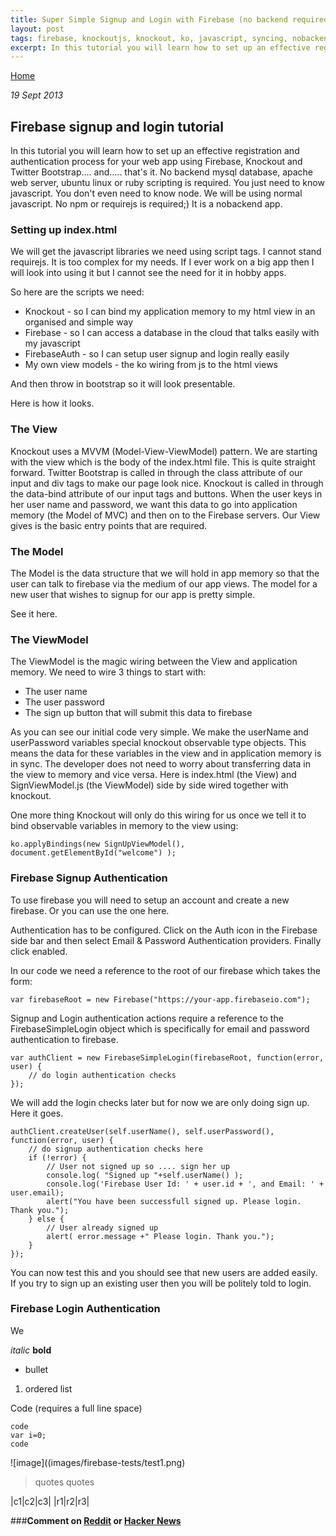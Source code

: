 ```yaml
---
title: Super Simple Signup and Login with Firebase (no backend required)
layout: post
tags: firebase, knockoutjs, knockout, ko, javascript, syncing, nobackend
excerpt: In this tutorial you will learn how to set up an effective registration and authentication process for your web app using just Firebase, Knockout and Twitter Bootstrap. This is a nobackend app.
---
```

                                                                                                
[Home](http://nigelkelly.github.io)

*19 Sept 2013*
## Firebase signup and login tutorial

In this tutorial you will learn how to set up an effective registration and authentication process for your web app using Firebase, Knockout and Twitter Bootstrap.... and..... that's it. No backend mysql database, apache web server, ubuntu linux or ruby scripting is required. You just need to know javascript. 
You don't even need to know node. We will be using normal javascript. No npm or requirejs is required;) It is a nobackend app.	

### Setting up index.html

We will get the javascript libraries we need using script tags. I cannot stand requirejs. It is too complex for my needs. If I ever work on a big app then I will look into using it but I cannot see the need for it in hobby apps.

So here are the scripts we need:
* Knockout - so I can bind my application memory to my html view in an organised and simple way
* Firebase - so I can access a database in the cloud that talks easily with my javascript
* FirebaseAuth - so I can setup user signup and login really easily
* My own view models - the ko wiring from js to the html views

And then throw in bootstrap so it will look presentable.

Here is how it looks.

### The View

Knockout uses a MVVM (Model-View-ViewModel) pattern. We are starting with the view which is the body of the index.html file. This is quite straight forward. 
Twitter Bootstrap is called in through the class attribute of our input and div tags to make our page look nice. Knockout is called in through the data-bind attribute of our input tags and buttons. When the user keys in her user name and password, we want this data to go into application memory (the Model of MVC) and then on to the Firebase servers. Our View gives is the basic entry points that are required.

### The Model

The Model is the data structure that we will hold in app memory so that the user can talk to firebase via the medium of our app views. The model for a new user that wishes to signup for our app is pretty simple. 

See it here.

### The ViewModel

The ViewModel is the magic wiring between the View and application memory. We need to wire 3 things to start with:
* The user name
* The user password
* The sign up button that will submit this data to firebase

As you can see our initial code very simple. We make the userName and userPassword variables special knockout observable type objects. This means the data for these variables in the view and in application memory is in sync. The developer does not need to worry about transferring data in the view to memory and vice versa. Here is index.html (the View) and SignViewModel.js (the ViewModel) side by side wired together with knockout.



One more thing Knockout will only do this wiring for us once we tell it to bind observable variables in memory to the view using:

	ko.applyBindings(new SignUpViewModel(), document.getElementById("welcome") );
	
	
### Firebase Signup Authentication

To use firebase you will need to setup an account and create a new firebase. Or you can use the one here.

Authentication has to be configured. Click on the Auth icon in the Firebase side bar and then select Email & Password Authentication
providers. Finally click enabled.

In our code we need a reference to the root of our firebase which takes the form:

	var firebaseRoot = new Firebase("https://your-app.firebaseio.com");

Signup and Login authentication actions require a reference to the FirebaseSimpleLogin object which is specifically for email and password
authentication to firebase.

	var authClient = new FirebaseSimpleLogin(firebaseRoot, function(error, user) {
	 	// do login authentication checks
	});

We will add the login checks later but for now we are only doing sign up. Here it goes.

	authClient.createUser(self.userName(), self.userPassword(), function(error, user) {
	 	// do signup authentication checks here
		if (!error) {
			// User not signed up so .... sign her up
			console.log( "Signed up "+self.userName() );
	    	console.log('Firebase User Id: ' + user.id + ', and Email: ' + user.email);
			alert("You have been successfull signed up. Please login. Thank you.");
	  	} else {
			// User already signed up
			alert( error.message +" Please login. Thank you.");
		}
	});

You can now test this and you should see that new users are added easily. If you try to sign up an existing user then you will be politely told to login.

### Firebase Login Authentication

We



*italic*
**bold**
* bullet
1. ordered list

Code (requires a full line space)

    code
    var i=0;
	code

![image]((images/firebase-tests/test1.png)

> quotes
> quotes

|c1|c2|c3|
|r1|r2|r3|


###**Comment on [Reddit](http://www.reddit.com/r/javascript/comments/1lsb5q/the_dark_side_of_firebase_syncing_test_procedure/) or [Hacker News](https://news.ycombinator.com/item?id=6334385)**